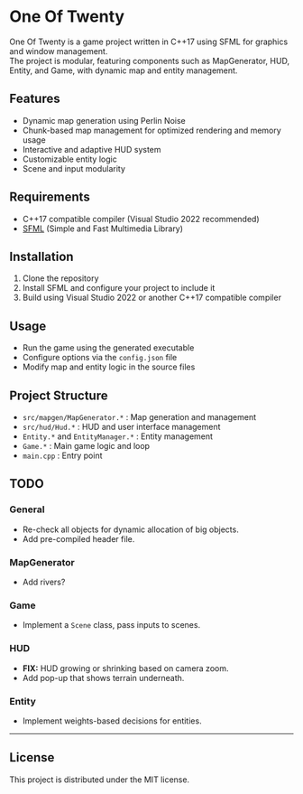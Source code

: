 # One Of Twenty

One Of Twenty is a game project written in C++17 using SFML for graphics and window management.  
The project is modular, featuring components such as MapGenerator, HUD, Entity, and Game, with dynamic map and entity management.

## Features

- Dynamic map generation using Perlin Noise
- Chunk-based map management for optimized rendering and memory usage
- Interactive and adaptive HUD system
- Customizable entity logic
- Scene and input modularity

## Requirements

- C++17 compatible compiler (Visual Studio 2022 recommended)
- [SFML](https://www.sfml-dev.org/) (Simple and Fast Multimedia Library)

## Installation

1. Clone the repository
2. Install SFML and configure your project to include it
3. Build using Visual Studio 2022 or another C++17 compatible compiler

## Usage

- Run the game using the generated executable
- Configure options via the `config.json` file
- Modify map and entity logic in the source files

## Project Structure

- `src/mapgen/MapGenerator.*` : Map generation and management
- `src/hud/Hud.*` : HUD and user interface management
- `Entity.*` and `EntityManager.*` : Entity management
- `Game.*` : Main game logic and loop
- `main.cpp` : Entry point

## TODO

### General
- Re-check all objects for dynamic allocation of big objects.
- Add pre-compiled header file.

### MapGenerator
- Add rivers?

### Game
- Implement a `Scene` class, pass inputs to scenes.

### HUD
- **FIX:** HUD growing or shrinking based on camera zoom.
- Add pop-up that shows terrain underneath.

### Entity
- Implement weights-based decisions for entities.

---

## License

This project is distributed under the MIT license.